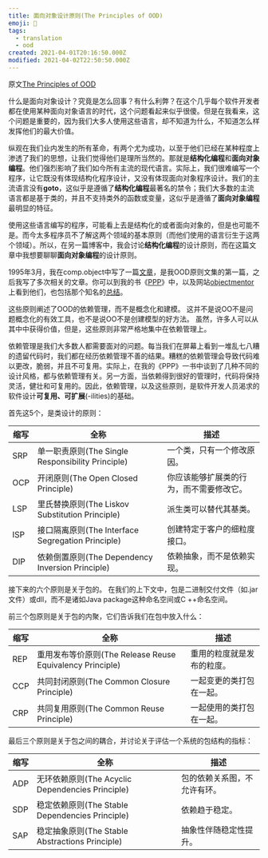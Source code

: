 ```yaml
---
title: 面向对象设计原则(The Principles of OOD)
emoji: 👫
tags: 
  - translation
  - ood
created: 2021-04-01T20:16:50.000Z
modified: 2021-04-02T22:50:50.000Z
---
```


原文[The Principles of OOD](http://butunclebob.com/ArticleS.UncleBob.PrinciplesOfOod)

什么是面向对象设计？究竟是怎么回事？有什么利弊？在这个几乎每个软件开发者都在使用某种面向对象语言的时代，这个问题看起来似乎很傻。但是在我看来，这个问题是重要的，因为我们大多人使用这些语言，却不知道为什么，不知道怎么样发挥他们的最大价值。

纵观在我们业内发生的所有革命，有两个尤为成功，以至于他们已经在某种程度上渗透了我们的思想，让我们觉得他们是理所当然的。那就是**结构化编程**和**面向对象编程**。他们强烈影响了我们如今所有主流的现代语言。实际上，我们很难编写一个程序，让它既没有体现结构化程序设计，又没有体现面向对象程序设计。我们的主流语言没有**goto**，这似乎是遵循了**结构化编程**最著名的禁令；我们大多数的主流语言都是基于类的，并且不支持类外的函数或变量，这似乎是遵循了**面向对象编程**最明显的特征。

使用这些语言编写的程序，可能看上去是结构化的或者面向对象的，但是也可能不是。而今太多程序员不了解这两个领域的基本原则（而他们使用的语言衍生于这两个领域）。所以，在另一篇博客中，我会讨论**结构化编程**的设计原则，而在这篇文章中我想要聊聊**面向对象编程**的设计原则。

1995年3月，我在comp.object中写了一篇[文章](http://tinyurl.com/84emx)，是我OOD原则文集的第一篇，之后我写了多次相关的文章。你可以到我的书《[PPP](https://www.amazon.com/Software-Development-Principles-Practices-Paperback/dp/B011DBKELY)》中，以及网站[objectmentor](http://www.objectmentor.com/)上看到他们，也包括那个知名的[总结](http://www.objectmentor.com/resources/articles/Principles_and_Patterns.pdf)。

这些原则阐述了OOD的依赖管理，而不是概念化和建模。 这并不是说OO不是问题概念化的有效工具，也不是说OO不是创建模型的好方法。 虽然，许多人可以从其中中获得价值，但是，这些原则非常严格地集中在依赖管理上。

依赖管理是我们大多数人都需要面对的问题。每当我们在屏幕上看到一堆乱七八糟的遗留代码时，我们都在经历依赖管理不善的结果。糟糕的依赖管理会导致代码难以更改，脆弱，并且不可复用。实际上，在我的《PPP》一书中谈到了几种不同的设计风格，都与依赖管理有关。另一方面，当依赖得到很好的管理时，代码将保持灵活，健壮和可复用的。因此，依赖管理，以及这些原则，是软件开发人员渴求的软件设计**可复用、可扩展**(-ilities)的基础。

首先这5个，是类设计的原则：

| 缩写 | 全称                                              | 描述                                     |
|------|---------------------------------------------------|------------------------------------------|
| SRP  | 单一职责原则(The Single Responsibility Principle) | 一个类，只有一个修改原因。               |
| OCP  | 开闭原则(The Open Closed Principle)               | 你应该能够扩展类的行为，而不需要修改它。 |
| LSP  | 里氏替换原则(The Liskov Substitution Principle)   | 派生类可以替代其基类。                   |
| ISP  | 接口隔离原则(The Interface Segregation Principle) | 创建特定于客户的细粒度接口。             |
| DIP  | 依赖倒置原则(The Dependency Inversion Principle)  | 依赖抽象，而不是依赖实现。               |

接下来的六个原则是关于包的。 在我们的上下文中，包是二进制交付文件（如.jar文件）或dll，而不是诸如Java package这种命名空间或C ++命名空间。

前三个包原则是关于包的内聚，它们告诉我们在包中放入什么：

| 缩写 | 全称                                                      | 描述                       |
|------|-----------------------------------------------------------|----------------------------|
| REP  | 重用发布等价原则(The Release Reuse Equivalency Principle) | 重用的粒度就是发布的粒度。 |
| CCP  | 共同封闭原则(The Common Closure Principle)                | 一起变更的类打包在一起。   |
| CRP  | 共同复用原则(The Common Reuse Principle)                  | 一起使用的类打包在一起。   |

最后三个原则是关于包之间的耦合，并讨论关于评估一个系统的包结构的指标：

| 缩写 | 全称                                             | 描述                         |
|------|--------------------------------------------------|------------------------------|
| ADP  | 无环依赖原则(The Acyclic Dependencies Principle) | 包的依赖关系图，不允许有环。 |
| SDP  | 稳定依赖原则(The Stable Dependencies Principle)  | 依赖趋于稳定。               |
| SAP  | 稳定抽象原则(The Stable Abstractions Principle)  | 抽象性伴随稳定性提升。       |